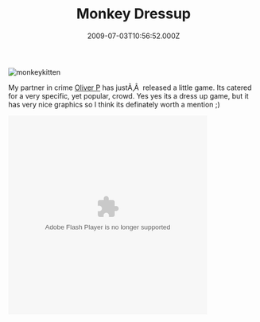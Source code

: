 ﻿---
coverImage: /images/fallback-post-header.png
date: "2009-07-03T10:56:52.000Z"
tags:
  - flash
  - games
title: Monkey Dressup
oldUrl: /actionscript/monkey-dressup
---

![monkeykitten](https://www.mikecann.blog/wp-content/uploads/2009/07/monkeykitten.jpg "monkeykitten")

My partner in crime [Oliver P](https://www.olip.co.uk) has justÃ‚Â  released a little game. Its catered for a very specific, yet popular, crowd. Yes yes its a dress up game, but it has very nice graphics so I think its definately worth a mention ;)

<!-- more -->

[](https://www.mikecann.blog/wp-content/uploads/2009/07/mochimonkeydressup.swf)<object width="400" height="400" data="/wp-content/uploads/2009/07/mochimonkeydressup.swf" type="application/x-shockwave-flash"><param name="src" value="https://www.mikecann.blog/wp-content/uploads/2009/07/mochimonkeydressup.swf" /></object>
